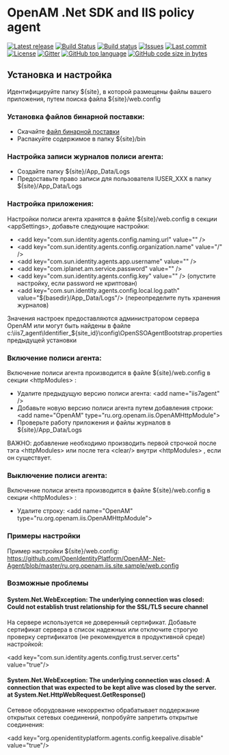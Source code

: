 # OpenAM .Net SDK and IIS policy agent
[![Latest release](https://img.shields.io/github/release/OpenIdentityPlatform/OpenAM.svg)](https://github.com/OpenIdentityPlatform/OpenAM-.Net-Agent/releases/latest)
[![Build Status](https://travis-ci.org/OpenIdentityPlatform/OpenAM-.Net-Agent.svg)](https://travis-ci.org/OpenIdentityPlatform/OpenAM-.Net-Agent)
[![Build status](https://ci.appveyor.com/api/projects/status/a518k1mp0a0p95cn/branch/master?svg=true)](https://ci.appveyor.com/project/OpenIdentityPlatfom/openam-net-agent/branch/master)
[![Issues](https://img.shields.io/github/issues/OpenIdentityPlatform/OpenAM.svg)](https://github.com/OpenIdentityPlatform/OpenAM-.Net-Agent/issues)
[![Last commit](https://img.shields.io/github/last-commit/OpenIdentityPlatform/OpenAM.svg)](https://github.com/OpenIdentityPlatform/OpenAM-.Net-Agent/commits/master)
[![License](https://img.shields.io/badge/license-CDDL-blue.svg)](https://github.com/OpenIdentityPlatform/OpenAM-.Net-Agent/blob/master/LICENSE.md)
[![Gitter](https://img.shields.io/gitter/room/nwjs/nw.js.svg)](http://gitter.im/OpenIdentityPlatform/OpenAM)
[![GitHub top language](https://img.shields.io/github/languages/top/OpenIdentityPlatform/OpenAM-.Net-Agent.svg)](https://github.com/OpenIdentityPlatform/OpenAM-.Net-Agent)
[![GitHub code size in bytes](https://img.shields.io/github/languages/code-size/OpenIdentityPlatform/OpenAM-.Net-Agent.svg)](https://github.com/OpenIdentityPlatform/OpenAM-.Net-Agent)


## Установка и настройка
Идентифицируйте папку ${site}, в которой размещены файлы вашего приложения, путем поиска файла ${site}/web.config

### Установка файлов бинарной поставки:
*  Скачайте [файл бинарной поставки](https://github.com/OpenIdentityPlatform/OpenAM-.Net-Agent/releases/latest)
*  Распакуйте содержимое в папку ${site}/bin

### Настройка записи журналов полиси агента: 
* Создайте папку ${site}/App_Data/Logs
* Предоставьте право записи для пользователя IUSER_XXX в папку ${site}/App_Data/Logs

### Настройка приложения:
Настройки полиси агента хранятся в файле ${site}/web.config в секции \<appSettings\>, добавьте следующие настройки:
*  \<add key="com.sun.identity.agents.config.naming.url" value="" /\>
*  \<add key="com.sun.identity.agents.config.organization.name" value="/" /\>
*  \<add key="com.sun.identity.agents.app.username" value="" /\>
*  \<add key="com.iplanet.am.service.password" value="" /\>
*  \<add key="com.sun.identity.agents.config.key" value="" /\> (опустите настройку, если password не криптован)
*  \<add key="com.sun.identity.agents.config.local.log.path" value="${basedir}/App_Data/Logs"/\> (переопределите путь хранения журналов)

Значения настроек предоставляются администратором сервера OpenAM или могут быть найдены в файлe c:\iis7_agent\Identifier_${site_id}\config\OpenSSOAgentBootstrap.properties предыдущей установки

### Включение полиси агента:
Включение полиси агента производится в файле ${site}/web.config в секции \<httpModules\> :
* Удалите предыдущую версию полиси агента:  \<add name="iis7agent" /\>
* Добавьте новую версию полиси агента путем добавления строки:  \<add name="OpenAM" type="ru.org.openam.iis.OpenAMHttpModule"\>
* Проверьте работу приложения и файлы журналов в ${site}/App_Data/Logs

ВАЖНО: добавление необходимо производить первой строчкой после тэга  \<httpModules\> или после тега  \<clear/\> внутри \<httpModules\> , если он существует.

### Выключение полиси агента:
Включение полиси агента производится в файле ${site}/web.config в секции \<httpModules\> :
* Удалите строку:  \<add name="OpenAM" type="ru.org.openam.iis.OpenAMHttpModule"\>

### Примеры настройки
Пример настройки ${site}/web.config: https://github.com/OpenIdentityPlatform/OpenAM-.Net-Agent/blob/master/ru.org.openam.iis.site.sample/web.config

### Возможные проблемы

#### System.Net.WebException: The underlying connection was closed: Could not establish trust relationship for the SSL/TLS secure channel
На сервере используется не доверенный сертификат. Добавьте сертификат сервера в список надежных или отключите строгую проверку сертификатов (не рекомендуется в продуктивной среде) настройкой:

\<add key="com.sun.identity.agents.config.trust.server.certs" value="true"/\>
 
#### System.Net.WebException: The underlying connection was closed: A connection that was expected to be kept alive was closed by the server. at System.Net.HttpWebRequest.GetResponse()
Сетевое оборудование некорректно обрабатывает поддержание открытых сетевых соединений, попробуйте запретить открытые соединения:

\<add key="org.openidentityplatform.agents.config.keepalive.disable" value="true"/\>


